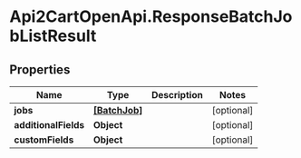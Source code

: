 # Api2CartOpenApi.ResponseBatchJobListResult

## Properties

Name | Type | Description | Notes
------------ | ------------- | ------------- | -------------
**jobs** | [**[BatchJob]**](BatchJob.md) |  | [optional] 
**additionalFields** | **Object** |  | [optional] 
**customFields** | **Object** |  | [optional] 


